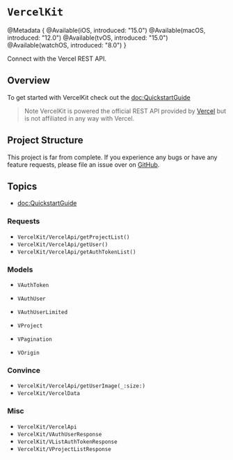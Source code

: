 # ``VercelKit``
@Metadata {
    @Available(iOS, introduced: "15.0")
    @Available(macOS, introduced: "12.0")
    @Available(tvOS, introduced: "15.0")
    @Available(watchOS, introduced: "8.0")
}

Connect with the Vercel REST API.

## Overview
To get started with VercelKit check out the <doc:QuickstartGuide>

>Note VercelKit is powered the official REST API provided by [Vercel](https://vercel.com/docs/rest-api) but is not affiliated in any way with Vercel.

## Project Structure
This project is far from complete. If you experience any bugs or have any feature requests, please file an issue over on [GitHub](https://github.com/LeoSM-07/VercelKit). 

## Topics

- <doc:QuickstartGuide>

### Requests

- ``VercelKit/VercelApi/getProjectList()``
- ``VercelKit/VercelApi/getUser()``
- ``VercelKit/VercelApi/getAuthTokenList()``

### Models
- ``VAuthToken``
- ``VAuthUser``
- ``VAuthUserLimited``
- ``VProject``

- ``VPagination``
- ``VOrigin``

### Convince
- ``VercelKit/VercelApi/getUserImage(_:size:)``
- ``VercelKit/VercelData``

### Misc
- ``VercelKit/VercelApi``
- ``VercelKit/VAuthUserResponse``
- ``VercelKit/VListAuthTokenResponse``
- ``VercelKit/VProjectListResponse``
